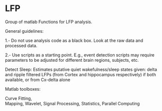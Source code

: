 # LFP

Group of matlab Functions for LFP analysis.

General guidelines:  

1.- Do not use analysis code as a black box. Look at the raw data and processed data. 

2.- Use scripts as a starting point. E.g., event detection scripts may require parameters to be adjusted for different brain regions, subjects, etc.

Detect Sleep:  Estimates putative quiet wakefulness/sleep states given:
    delta and ripple filtered LFPs (from Cortex and hippocampus respectively) if both available, or from Cx-delta alone


Matlab toolboxes:

Curve Fitting,  
Mapping,
Wavelet,
Signal Processing,
Statistics,
Parallel Computing
